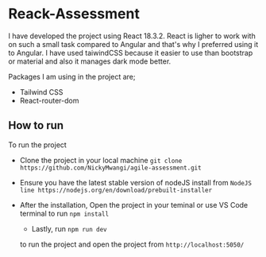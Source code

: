 # Reack-Assessment

I have developed the project using React 18.3.2. React is ligher to work with on such a small task compared to Angular and that's why I preferred using it to Angular. I have used taiwindCSS because it easier to use than bootstrap or material and also it manages dark mode better.

Packages I am using in the project are;

- Tailwind CSS
- React-router-dom

## How to run

To run the project

- Clone the project in your local machine
  `git clone https://github.com/NickyMwangi/agile-assessment.git`

- Ensure you have the latest stable version of nodeJS install from
  `NodeJS line https://nodejs.org/en/download/prebuilt-installer`

- After the installation, Open the project in your teminal or use VS Code terminal to run
  `npm install`

  - Lastly, run
    `npm run dev`

  to run the project and open the project from `http://localhost:5050/`
